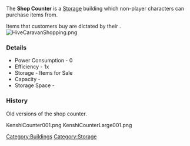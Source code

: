 The **Shop Counter** is a [Storage](Storage.md "wikilink") building which
non-player characters can purchase items from.

Items that customers buy are dictated by their [](NPC_Shopping_Behavior.md).
![](HiveCaravanShopping.png "HiveCaravanShopping.png")

### Details

- Power Consumption - 0
- Efficiency - 1x
- Storage - Items for Sale
- Capacity - 
- Storage Space - 

### History

Old versions of the shop counter.

KenshiCounter001.png KenshiCounterLarge001.png

[Category:Buildings](Category:Buildings "wikilink")
[Category:Storage](Category:Storage "wikilink")